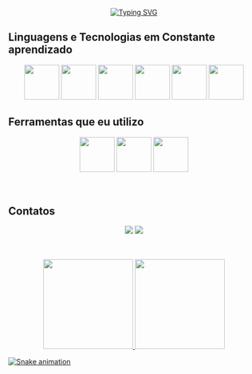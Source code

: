 
<div align="center" >

[![Typing SVG](https://readme-typing-svg.herokuapp.com?font=Bangers&size=28&pause=1000&color=F7AE22&center=true&vCenter=true&random=false&width=435&lines=Construindo+o+futuro%2C+C%C3%B3digo+por+c%C3%B3digo)](https://git.io/typing-svg)




</div>




## Linguagens e Tecnologias em Constante aprendizado

<div align="center">
<img src="https://cdn.jsdelivr.net/gh/devicons/devicon/icons/html5/html5-original.svg" width="70" height="70"/>   
<img src="https://cdn.jsdelivr.net/gh/devicons/devicon/icons/css3/css3-original.svg" width="70" height="70" />
<img src="https://cdn.jsdelivr.net/gh/devicons/devicon/icons/javascript/javascript-original.svg" width="70" height="70" />
<img src="https://cdn.jsdelivr.net/gh/devicons/devicon/icons/react/react-original.svg" width="70" height="70" />                  
<img loading="lazy" src="https://cdn.jsdelivr.net/gh/devicons/devicon/icons/java/java-original.svg" width="70" height="70"/> 
<img src="https://cdn.jsdelivr.net/gh/devicons/devicon/icons/nextjs/nextjs-original.svg" width="70" height="70"/>

          
          
</div>

## Ferramentas que eu utilizo

<div align="center">
<img src="https://cdn.jsdelivr.net/gh/devicons/devicon/icons/github/github-original.svg" width="70" height="70" />
<img src="https://cdn.jsdelivr.net/gh/devicons/devicon/icons/git/git-original.svg" width="70" height="70" />
<img src="https://cdn.jsdelivr.net/gh/devicons/devicon/icons/trello/trello-plain-wordmark.svg" width="70" height="70"/>
          
          
          

</div>
<br><br>

## Contatos

<div align="center">

<a href = "mailto:renanladislau9@gmail.com"><img loading="lazy" src="https://img.shields.io/badge/Gmail-D14836?style=for-the-badge&logo=gmail&logoColor=white" target="_blank"></a>
<a href="https://www.linkedin.com/in/renanladislau/" target="_blank"><img loading="lazy" src="https://img.shields.io/badge/-LinkedIn-%230077B5?style=for-the-badge&logo=linkedin&logoColor=white" target="_blank"></a>

</div>
<br><br>


<div align="center">
<a href="https://github.com/Reladislau">
<img loading="lazy" height="180em" src="https://github-readme-stats.vercel.app/api/top-langs/?username=Reladislau&layout=compact&langs_count=7&theme=dracula"/>
<img loading="lazy" height="180em" src="https://github-readme-stats.vercel.app/api?username=Reladislau&show_icons=true&theme=dracula&include_all_commits=true&count_private=true"/>
</div>

![Snake animation](https://github.com/Reladislau/Reladislau/blob/output/github-contribution-grid-snake.svg)
